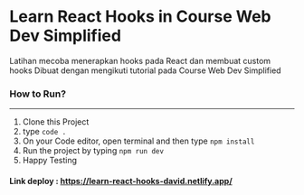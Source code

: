 # Learn React Hooks in Course Web Dev Simplified

Latihan mecoba menerapkan hooks pada React dan membuat custom hooks
Dibuat dengan mengikuti tutorial pada Course Web Dev Simplified

### How to Run?

---

1. Clone this Project
2. type `code .`
3. On your Code editor, open terminal and then type `npm install`
4. Run the project by typing `npm run dev`
5. Happy Testing

#### Link deploy : https://learn-react-hooks-david.netlify.app/
